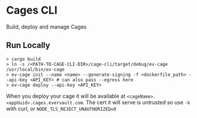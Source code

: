 # Cages CLI

Build, deploy and manage Cages

## Run Locally

```
> cargo build 
> ln -s /<PATH-TO-CAGE-CLI-DIR>/cage-cli/target/debug/ev-cage /usr/local/bin/ev-cage 
> ev-cage init --name <name> --generate-signing -f <dockerfile_path> --api-key <API_KEY> # can also pass --egress here
> ev-cage deploy --api-key <API_KEY>
```

When you deploy your cage it will be available at `<cageName>.<appUuid>.cages.evervault.com`. The cert it will serve is untrusted so use `-k` with curl, or `NODE_TLS_REJECT_UNAUTHORIZED=0`

